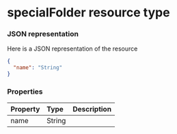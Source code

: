 # specialFolder resource type



### JSON representation

Here is a JSON representation of the resource

```json
{
  "name": "String"
}

```
### Properties
| Property	   | Type	|Description|
|:---------------|:--------|:----------|
|name|String||

<!-- uuid: 4e7704df-f540-46bc-bf98-f25f1b2136f2
2015-10-12 21:30:01 UTC -->
